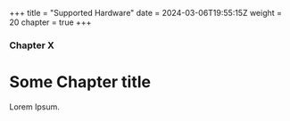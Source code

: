 +++
title = "Supported Hardware"
date = 2024-03-06T19:55:15Z
weight = 20
chapter = true
+++

### Chapter X

# Some Chapter title

Lorem Ipsum.